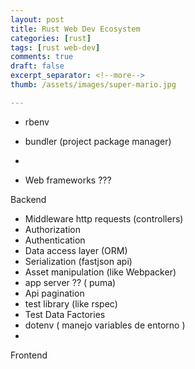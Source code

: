 ```yaml
---
layout: post
title: Rust Web Dev Ecosystem
categories: [rust]
tags: [rust web-dev]
comments: true
draft: false
excerpt_separator: <!--more-->
thumb: /assets/images/super-mario.jpg

---
```


* rbenv
* bundler (project package manager)
* 

* Web frameworks ???
<!--more-->

Backend
* Middleware http requests (controllers)
* Authorization
* Authentication
* Data access layer (ORM)
* Serialization (fastjson api)
* Asset manipulation (like Webpacker)
* app server ?? ( puma)
* Api pagination
* test library (like rspec)
* Test Data Factories
* dotenv ( manejo variables de entorno )
* 


Frontend
